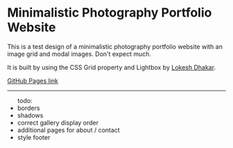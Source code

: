 <h1>Minimalistic Photography Portfolio Website</h1>

This is a test design of a minimalistic photography portfolio website with an 
image grid and modal images. Don't expect much.

It is built by using the CSS Grid property and Lightbox by <a href="https://twitter.com/lokesh">Lokesh Dhakar</a>.


<a href="https://ivica-rade.github.io/photo-min-1/">GitHub Pages link</a>


<hr>
<ul>todo:
	<li>borders</li>
	<li>shadows</li>
	<li>correct gallery display order</li>
	<li>additional pages for about / contact</li>
	<li>style footer</li>
</ul>